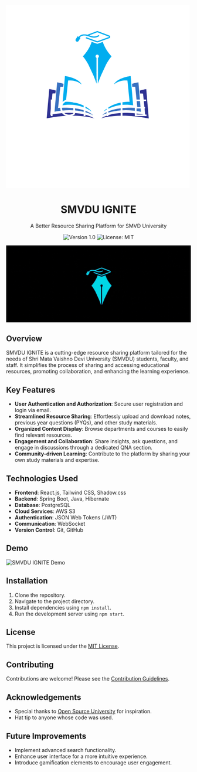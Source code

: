 <!-- SMVDU IGNITE Logo -->
<p align="left">
  <img src="./github-assets/ignite.png" alt="SMVDU IGNITE Logo" width="500">
</p>

<!-- Project Title -->
<h1 align="center">SMVDU IGNITE</h1>

<!-- Project Description -->
<p align="center">A Better Resource Sharing Platform for SMVD University</p>

<!-- Badges -->
<p align="center">
  <img src="https://img.shields.io/badge/version-v1.0-blue.svg" alt="Version 1.0">
  <img src="https://img.shields.io/badge/license-MIT-green" alt="License: MIT">
</p>

<!-- GIF of Brand -->
<p align="center">
  <img src="github-assets/logo-gif.gif" alt="SMVDU IGNITE Brand GIF">
</p>

<!-- Project Overview -->
## Overview
SMVDU IGNITE is a cutting-edge resource sharing platform tailored for the needs of Shri Mata Vaishno Devi University (SMVDU) students, faculty, and staff. It simplifies the process of sharing and accessing educational resources, promoting collaboration, and enhancing the learning experience.

## Key Features
- **User Authentication and Authorization**: Secure user registration and login via email.
- **Streamlined Resource Sharing**: Effortlessly upload and download notes, previous year questions (PYQs), and other study materials.
- **Organized Content Display**: Browse departments and courses to easily find relevant resources.
- **Engagement and Collaboration**: Share insights, ask questions, and engage in discussions through a dedicated QNA section.
- **Community-driven Learning**: Contribute to the platform by sharing your own study materials and expertise.

## Technologies Used
- **Frontend**: React.js, Tailwind CSS, Shadow.css
- **Backend**: Spring Boot, Java, Hibernate
- **Database**: PostgreSQL
- **Cloud Services**: AWS S3
- **Authentication**: JSON Web Tokens (JWT)
- **Communication**: WebSocket
- **Version Control**: Git, GitHub

<!-- Demo -->
## Demo
![SMVDU IGNITE Demo](https://your-demo-gif-url.com)

<!-- Installation -->
## Installation
1. Clone the repository.
2. Navigate to the project directory.
3. Install dependencies using `npm install`.
4. Run the development server using `npm start`.

<!-- License -->
## License
This project is licensed under the [MIT License](https://opensource.org/licenses/MIT).

<!-- Contributing -->
## Contributing
Contributions are welcome! Please see the [Contribution Guidelines](CONTRIBUTING.md).

<!-- Acknowledgements -->
## Acknowledgements
- Special thanks to [Open Source University](https://opensourceuniversity.org/) for inspiration.
- Hat tip to anyone whose code was used.

<!-- Improvements -->
## Future Improvements
- Implement advanced search functionality.
- Enhance user interface for a more intuitive experience.
- Introduce gamification elements to encourage user engagement.
